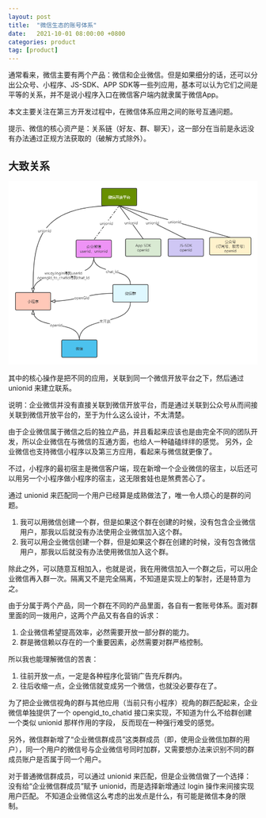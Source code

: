 ```yaml
---
layout: post
title:  "微信生态的账号体系"
date:   2021-10-01 08:00:00 +0800
categories: product
tag: [product]
---
```

通常看来，微信主要有两个产品：微信和企业微信。但是如果细分的话，还可以分出公众号、小程序、JS-SDK、APP SDK等一些列应用，基本可以认为它们之间是平等的关系，并不是说小程序入口在微信客户端内就隶属于微信App。

本文主要关注在第三方开发过程中，在微信体系应用之间的账号互通问题。

提示、微信的核心资产是：关系链（好友、群、聊天），这一部分在当前是永远没有办法通过正规方法获取的（破解方式除外）。

<!-- more -->

## 大致关系

![1](/assets/product/weixin/profile.png)

其中的核心操作是把不同的应用，关联到同一个微信开放平台之下，然后通过 unionid 来建立联系。

说明：企业微信并没有直接关联到微信开放平台，而是通过关联到公众号从而间接关联到微信开放平台的，至于为什么这么设计，不太清楚。

由于企业微信属于微信之后的独立产品，并且看起来应该也是由完全不同的团队开发，所以企业微信在与微信的互通方面，也给人一种磕磕绊绊的感觉。
另外，企业微信也支持微信小程序以及第三方应用，看起来与微信就更像了。

不过，小程序的最初宿主是微信客户端，现在新增一个企业微信的宿主，以后还可以用另一个小程序做小程序的宿主，这无限套娃也是煞费苦心了。

通过 unionid 来匹配同一个用户已经算是成熟做法了，唯一令人烦心的是群的问题。

1. 我可以用微信创建一个群，但是如果这个群在创建的时候，没有包含企业微信用户，那我以后就没有办法使用企业微信加入这个群。
2. 我可以用企业微信创建一个群，但是如果这个群在创建的时候，没有包含微信用户，那我以后就没有办法使用微信加入这个群。

除此之外，可以随意互相加入，也就是说，我在用微信加入一个群之后，可以用企业微信再入群一次。隔离又不是完全隔离，不知道是实现上的掣肘，还是特意为之。

由于分属于两个产品，同一个群在不同的产品里面，各自有一套账号体系。面对群里面的同一拨用户，这两个产品又有各自的诉求：

1. 企业微信希望提高效率，必然需要开放一部分群的能力。
2. 群是微信赖以存在的一个重要因素，必然需要对群严格控制。

所以我也能理解微信的苦衷：

1. 往前开放一点，一定是各种程序化营销广告充斥群内。
2. 往后收缩一点，企业微信就变成另一个微信，也就没必要存在了。

为了把企业微信视角的群与其他应用（当前只有小程序）视角的群匹配起来，企业微信单独提供了一个 opengid_to_chatid 接口来实现，不知道为什么不给群创建一个类似 unionid 那样作用的字段，
反而现在一种强行难受的感觉。 

另外，微信群新增了“企业微信群成员”这类群成员（即，使用企业微信加群的用户），同一个用户的微信号与企业微信号同时加群，又需要想办法来识别不同的群成员账户是否属于同一个用户。

对于普通微信群成员，可以通过 unionid 来匹配，但是企业微信做了一个选择：没有给“企业微信群成员”赋予 unionid，而是选择新增通过 login 操作来间接实现用户匹配。
不知道企业微信这么考虑的出发点是什么，有可能是微信本身的限制。

